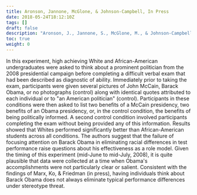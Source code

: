 ```yaml
---
title: Aronson, Jannone, McGlone, & Johnson-Campbell, In Press
date: 2018-05-24T18:12:10Z
tags: []
draft: false
description: "Aronson, J., Jannone, S., McGlone, M., & Johnson-Campbell, T. (In Press). The Obama Effect: An Experimental Test. *Journal of Experimental Social Psychology*."
toc: true
weight: 0
---
```


In this experiment, high achieving White and African-American undergraduates were asked to think about a prominent politician from the 2008 presidential campaign before completing a difficult verbal exam that had been described as diagnostic of ability. Immediately prior to taking the exam, participants were given several pictures of John McCain, Barack Obama, or no photographs (control) along with identical quotes attributed to each individual or to "an American politician" (control). Participants in these conditions were then asked to list two benefits of a McCain presidency, two benefits of an Obama presidency, or, in the control condition, the benefits of being politically informed. A second control condition involved participants completing the exam without being provided any of this information. Results showed that Whites performed significantly better than African-American students across all conditions. The authors suggest that the failure of focusing attention on Barack Obama in eliminating racial differences in test performance raise questions about his effectiveness as a role model. Given the timing of this experiment (mid-June to mid-July, 2008), it is quite plausible that data were collected at a time when Obama's accomplishments were not particularly clear or salient. Consistent with the findings of Marx, Ko, & Friedman (in press), having individuals think about Barack Obama does not always eliminate typical performance differences under stereotype threat.
